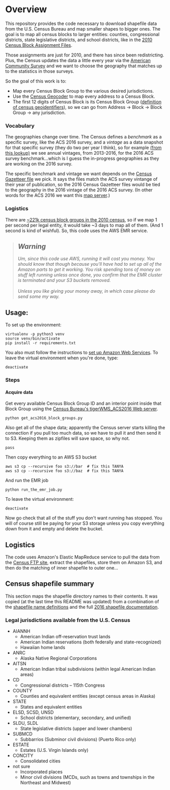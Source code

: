 #  Overview

This repository provides the code necessary to download shapefile data
from the U.S. Census Bureau and map smaller shapes to bigger ones.
The goal is to map all census blocks to larger entities:
counties, congressional districts, state legislative districts,
and school districts, like in the [2010 Census Block Assignment Files][bafs].

Those assignments are just for 2010, and there has since been redistricting.
Plus, the Census updates the data a little every year via the
[American Community Survey][acs] and we want to choose the geography that
matches up to the statistics in those surveys.

So the goal of this work is to:

- Map every Census Block Group to the various desired jurisdictions.
- Use the [Census Geocoder][geocoder] to map every address to a
  Census Block.
- The first 12 digits of Census Block is its Census Block Group
  ([definition of census geoidentifiers][geoid-defs]), so we
  can go from Address → Block → Block Group → any jurisdiction.


### Vocabulary

The geographies change over time. The Census defines a *benchmark* as a
specific survey, like the ACS 2016 survey, and a *vintage* as a data
snapshot for that specific survey (they do two per year I think), so for example
[(from this lookup)][vintages] we see annual vintages, from 2013-2016, for the 2016
ACS survey benchmark...which is I guess the in-progress geographies as they are working
on the 2016 survey.

The specific benchmark and vintage we want depends on the
[Census Gazetteer file][gazetteer] we pick. It says the files match the
ACS survey vintange of their year of publication, so the 2016 Census Gazetteer files
would be tied to the geography in the 2016 vintage of the 2016 ACS survey.
(In other words for the ACS 2016 we want this [map server][acs-rest-geoserver].)


### Logistics

There are [~221k census block groups in the 2010 census][block_tallies],
so if we map 1 per second per legal entity, it would take ~3 days to map
all of them. (And 1 second is kind of wishful). So, this code uses the
AWS EMR service.


<blockquote><h2 style="color:red,background-color:#eee"><em>Warning</em></h2>
<em>Um, since this code use AWS, running it will cost you money.
You should know that though because you'll have had to set up
all of the Amazon parts to get it working. You risk spending tons
of money on stuff left running unless once done,
you confirm that the EMR cluster is terminated
and your S3 buckets removed.<br/><br/>Unless you like giving
your money away, in which case please do send some my way.</em>
</blockquote>



## Usage:

To set up the environment:

```
virtualenv -p python3 venv
source venv/bin/activate
pip install -r requirements.txt
```

You also must follow the instructions to [set up Amazon Web Services][aws-setup].
To leave the virtual environment when you're done, type:

```
deactivate
```


### Steps

#### Acquire data

Get every available Census Block Group ID and an interior point inside that Block Group
using the [Census Bureau's tigerWMS_ACS2016 Web server][acs-rest-geoserver].

```
python get_acs2016_block_groups.py
```

Also get all of the shape data; apparently the Census server starts killing the connection
if you pull too much data, so we have to pull it and then send it to S3. Keeping them
as zipfiles will save space, so why not.

```
pass
```

Then copy everything to an AWS S3 bucket

```
aws s3 cp --recursive foo s3://bar  # fix this TANYA
aws s3 cp --recursive foo s3://baz  # fix this TANYA
```

And run the EMR job

```
python run_the_emr_job.py
```


To leave the virtual environment:

```
deactivate
```

Now go check that all of the stuff you don't want running has stopped.
You will of course still be paying for your S3 storage unless you copy
everything down from it and empty and delete the bucket.




## Logistics

The code uses Amazon's Elastic MapReduce service 
to pull the data from the [Census FTP site][census-ftp], extract
the shapefiles, store them on Amazon S3, and then do the matching
of inner shapefile to outer one...



## Census shapefile summary

This section maps the shapefile directory names to their contents.
It was copied (at the last time this README was updated) from a
combination of the [shapefile name definitions][shape-defns]
and the full [2016 shapefile documentation][tiger-doc].

### Legal jurisdictions available from the U.S. Census

- AIANNH
  * American Indian off-reservation trust lands
  * American Indian reservations (both federally and state-recognized)
  * Hawaiian home lands
- ANRC
  * Alaska Native Regional Corporations
- AITSN
  * American Indian tribal subdivisions (within legal American Indian areas)
- CD
  * Congressional districts – 115th Congress
- COUNTY
  * Counties and equivalent entities (except census areas in Alaska)
- STATE
  * States and equivalent entities
- ELSD, SCSD, UNSD
  * School districts (elementary, secondary, and unified)
- SLDU, SLDL
  * State legislative districts (upper and lower chambers)
- SUBMCD
  * Subbarrios (Subminor civil divisions) (Puerto Rico only)
- ESTATE
  * Estates (U.S. Virgin Islands only)
- CONCITY
  * Consolidated cities
- not sure
  * Incorporated places
  * Minor civil divisions (MCDs, such as towns and townships in the Northeast and Midwest)


[acs]: https://www.census.gov/programs-surveys/acs/
[acs-rest-geoserver]: https://tigerweb.geo.census.gov/arcgis/rest/services/TIGERweb/tigerWMS_ACS2016/MapServer
[aws-setup]: http://docs.aws.amazon.com/cli/latest/userguide/
[bafs]: https://www.census.gov/geo/maps-data/data/baf.html
[block_tallies]: http://www.census.gov/geo/maps-data/data/tallies/all_tallies.html
[census-ftp]: ftp://ftp2.census.gov/geo/tiger/TIGER2016/
[census-hierarchy]: http://www2.census.gov/geo/pdfs/reference/geodiagram.pdf
[gazetteer]: http://www.census.gov/geo/maps-data/data/gazetteer.html
[geocoder]: https://www.census.gov/geo/maps-data/data/geocoder.html
[geoid-defs]: https://www.census.gov/geo/reference/geoidentifiers.html
[shape-defns]: ftp://ftp2.census.gov/geo/tiger/TIGER2016/2016_TL_Shapefiles_File_Name_Definitions.pdf
[tiger-doc]: http://www2.census.gov/geo/pdfs/maps-data/data/tiger/tgrshp2016/TGRSHP2016_TechDoc.pdf
[vintages]: https://geocoding.geo.census.gov/geocoder/vintages?benchmark=8

